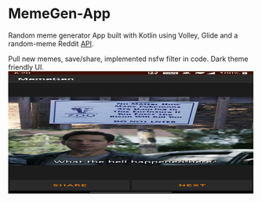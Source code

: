# MemeGen-App
Random meme generator App built with Kotlin using Volley, Glide and a random-meme Reddit [API](https://github.com/D3vd/Meme_Api). 

Pull new memes, save/share, implemented nsfw filter in code.
Dark theme friendly UI.
<img src="readme/first.jpg" height=250px width=500px>
